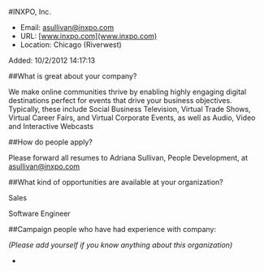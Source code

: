 
#INXPO, Inc.

* Email: [asullivan@inxpo.com](mailto:asullivan@inxpo.com)
* URL: [www.inxpo.com](www.inxpo.com)
* Location: Chicago (Riverwest)

Added: 10/2/2012 14:17:13

##What is great about your company?

We make online communities thrive by enabling highly engaging digital destinations perfect for events that drive your business objectives. Typically, these include Social Business Television, Virtual Trade Shows, Virtual Career Fairs, and Virtual Corporate Events, as well as Audio, Video and Interactive Webcasts

##How do people apply?

Please forward all resumes to Adriana Sullivan, People Development, at asullivan@inxpo.com

##What kind of opportunities are available at your organization?

Sales

Software Engineer

##Campaign people who have had experience with company:

*(Please add yourself if you know anything about this organization)*

* 


    